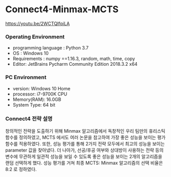 # Connect4-Minmax-MCTS
https://youtu.be/2WCTQIfpiLA

### Operating Environment

- programming language : Python 3.7 
- OS : Windows 10 
- Requirements : numpy ==1.16.3, random, math, time, copy 
- Editor: JetBrains Pycharm Community Edition 2018.3.2 x64

### PC Environment

- version: Windows 10 Home 
- processor: i7-9700K CPU 
- Memory(RAM): 16.0GB 
- System Type: 64 bit

### Connect4 전략 설명

창의적인 전략을 도출하기 위해 Minmax 알고리즘에서 독창적인 우리 팀만의 휴리스틱 함수를 정의하였고, MCTS 에서도 여러 논문을 참고하여 가장 좋은 성능을 보이는 평가함수를 적용하였다. 또한, 성능 평가를 통해 2가지 전략 모두에서 최고의 성능을 보이는 parameter 값을 찾아냈다.
더 나아가, 선공/후공 여부와 상대방이 사용하는 전략 등의 변수에 무관하게 일관적 성능을 보일 수 있도록 좋은 성능을 보이는 2개의 알고리즘을 랜덤 선택하게
했다. 성능 평가를 거쳐 최종 MCTS: Minmax 알고리즘의 선택 비율은 8:2 로 정하였다.
